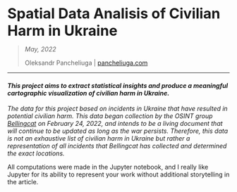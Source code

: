 <p><font size="6"><b> Spatial Data Analisis of Civilian Harm in Ukraine</b></font></p>


> *May, 2022*
>
> Oleksandr Pancheliuga | [pancheliuga.com](https://pancheliuga.com)

---

#### *This project aims to extract statistical insights and produce a meaningful cartographic visualization of civilian harm in Ukraine.*

*The data for this project based on incidents in Ukraine that have resulted in potential civilian harm. This data began collection by the OSINT group [Bellingcat](https://www.bellingcat.com/) on February 24, 2022, and intends to be a living document that will continue to be updated as long as the war persists. Therefore, this data is not an exhaustive list of civilian harm in Ukraine but rather a representation of all incidents that Bellingcat has collected and determined the exact locations.*

All computations were made in the Jupyter notebook, and I really like Jupyter for its ability to represent your work without additional storytelling in the article.